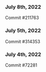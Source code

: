 ### July 8th, 2022

Commit #211763

### July 5th, 2022

Commit #314353


### July 4th, 2022

Commit #72281
